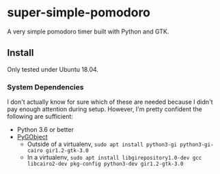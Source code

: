 super-simple-pomodoro
=====================

A very simple pomodoro timer built with Python and GTK.

Install
-------

Only tested under Ubuntu 18.04.

### System Dependencies

I don't actually know for sure which of these are needed because I didn't pay 
enough attention during setup. However, I'm pretty confident the following are
sufficient:

* Python 3.6 or better
* [PyGObject](https://pygobject.readthedocs.io/en/latest/getting_started.html#ubuntu-getting-started)
  * Outside of a virtualenv, `sudo apt install python3-gi python3-gi-cairo gir1.2-gtk-3.0`
  * In a virtualenv, `sudo apt install libgirepository1.0-dev gcc libcairo2-dev pkg-config python3-dev gir1.2-gtk-3.0`
